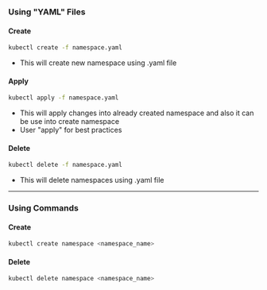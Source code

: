 ### Using "YAML" Files

#### Create
~~~sh
kubectl create -f namespace.yaml
~~~
* This will create new namespace using .yaml file

#### Apply
~~~sh
kubectl apply -f namespace.yaml
~~~
* This will apply changes into already created namespace and also it can be use into create namespace
* User "apply" for best practices

#### Delete
~~~sh
kubectl delete -f namespace.yaml
~~~
* This will delete namespaces using .yaml file
___

### Using Commands

#### Create
~~~sh
kubectl create namespace <namespace_name>
~~~

####  Delete
~~~sh
kubectl delete namespace <namespace_name>
~~~
